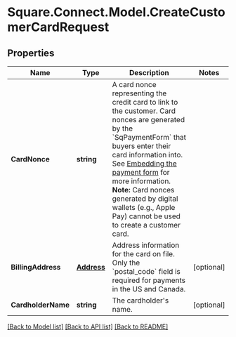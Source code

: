 # Square.Connect.Model.CreateCustomerCardRequest
## Properties

Name | Type | Description | Notes
------------ | ------------- | ------------- | -------------
**CardNonce** | **string** | A card nonce representing the credit card to link to the customer.  Card nonces are generated by the &#x60;SqPaymentForm&#x60; that buyers enter their card information into. See [Embedding the payment form](/payments/sqpaymentform/overview) for more information.  __Note:__ Card nonces generated by digital wallets (e.g., Apple Pay) cannot be used to create a customer card. | 
**BillingAddress** | [**Address**](Address.md) | Address information for the card on file. Only the &#x60;postal_code&#x60; field is required for payments in the US and Canada. | [optional] 
**CardholderName** | **string** | The cardholder&#39;s name. | [optional] 



[[Back to Model list]](../README.md#documentation-for-models) [[Back to API list]](../README.md#documentation-for-api-endpoints) [[Back to README]](../README.md)

